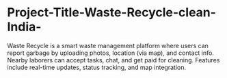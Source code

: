 # Project-Title-Waste-Recycle-clean-India-
Waste Recycle is a smart waste management platform where users can report garbage by uploading photos, location (via map), and contact info. Nearby laborers can accept tasks, chat, and get paid for cleaning. Features include real-time updates, status tracking, and map integration.
